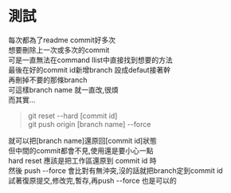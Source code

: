 # 測試

每次都為了readme commit好多次  
想要刪除上一次或多次的commit  
可是一直無法在command llist中直接找到想要的方法  
最後在好的commit id新增branch 設成defaut接著幹  
再刪掉不要的那條branch  
可這樣branch name 就一直改,很煩  
而其實...

> git reset --hard [commit id]  
git push origin [branch name] --force

就可以把[branch name]還原回[commit id]狀態  
但中間的commit都會不見,使用還是要小心一點  
hard reset 應該是把工作區還原到 commit id 時  
然後 push --force 會比對有無沖突,沒的話就把branch定到commit id  
試著復原提交,修改完,暫存,再push --force 也是可以的
